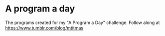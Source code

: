 # A program a day
The programs created for my "A Program a Day" challenge. Follow along at https://www.tumblr.com/blog/mtitmas
